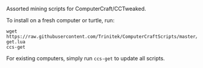 
Assorted mining scripts for ComputerCraft/CCTweaked.

To install on a fresh computer or turtle, run:

```
wget https://raw.githubusercontent.com/Trinitek/ComputerCraftScripts/master/ccs-get.lua
ccs-get
```

For existing computers, simply run `ccs-get` to update all scripts.
